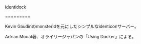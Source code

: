 identidock

=========

Kevin Gaudinのmonsteridを元にしたシンプルなidenticonサーバー。

Adrian Mouat著、オライリージャパンの「Using Docker」による。


